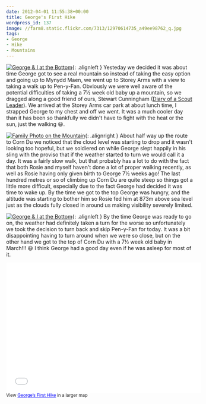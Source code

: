 ```yaml
---
date: 2012-04-01 11:55:38+00:00
title: George's First Hike
wordpress_id: 137
image: //farm8.static.flickr.com/7313/12970614735_a49ee98762_q.jpg
tags:
- George
- Hike
- Mountains
---
```


[![George & I at the Bottom][thm1]][img1]{: .alignleft }
Yesteday we decided it was about time George got to see a real
mountain so instead of taking the easy option and going up to Mynydd Maen, we went up to Storey
Arms with a view to taking a walk up to Pen-y-Fan. Obviously we were well aware of the potential
difficulties of taking a 7½ week old baby up a mountain, so we dragged along a good friend of
ours, Stewart Cunningham ([Diary of a Scout Leader]). We arrived at the Storey Arms car park at
about lunch time, I strapped George to my chest and off we went. It was a much cooler day than
it has been so thankfully we didn't have to fight with the heat or the sun, just the walking
:smiley:.

[![Family Photo on the Mountain][thm2]][img2]{: .alignright }
About half way up the route to Corn Du we noticed that
the cloud level was starting to drop and it wasn't looking too hopeful, but we soldiered on while
George slept happily in his sling with the proviso that if the weather started to turn we would
call it a day. It was a fairly slow walk, but that probably has a lot to do with the fact that
both Rosie and myself haven't done a lot of proper walking recently, as well as Rosie having only
given birth to George 7½ weeks ago! The last hundred metres or so of climbing up Corn Du are quite
steep so things got a little more difficult, especially due to the fact George had decided it was
time to wake up. By the time we got to the top George was hungry, and the altitude was starting to
bother him so Rosie fed him at 873m above sea level just as the clouds fully closed in around us
making visibility severely limited.

[![George & I at the Bottom][thm3]][img3]{: .alignleft }
By the time George was ready to go on, the weather had definitely
taken a turn for the worse so unfortunately we took the decision to turn back and skip Pen-y-Fan
for today. It was a bit disappointing having to turn around when we were so close, but on the other
hand we got to the top of Corn Du with a 7½ week old baby in March!!! :smiley: I think George had a
good day even if he was asleep for most of it.

<iframe src="//maps.google.co.uk/maps/ms?msid=215094904436363903208.0004bc9c9ff4aa5f54060&amp;msa=0&amp;ie=UTF8&amp;t=h&amp;ll=51.877445,-3.441124&amp;spn=0.037091,0.090122&amp;z=13&amp;output=embed" height="350" width="525" frameborder="0" marginwidth="0" marginheight="0" scrolling="no" class="aligncentre" style="clear:left;"></iframe><br /><small class='aligncentre'>View <a style="color: #0000ff; text-align: left;" href="//maps.google.co.uk/maps/ms?msid=215094904436363903208.0004bc9c9ff4aa5f54060&amp;msa=0&amp;ie=UTF8&amp;t=h&amp;ll=51.877445,-3.441124&amp;spn=0.037091,0.090122&amp;z=13&amp;source=embed">George&#8217;s First Hike</a> in a larger map</small>

[Diary of a Scout Leader]: //diaryofascoutleader.blogspot.co.uk/ "Diary of a Scout Leader"

[thm1]: //farm3.static.flickr.com/2891/12970759323_f5ed418109_q.jpg
[thm2]: //farm8.static.flickr.com/7315/12971031044_650a2ec05b_q.jpg
[thm3]: //farm8.static.flickr.com/7310/12970618955_b201fc455e_q.jpg

[img1]: //www.flickr.com/photos/richard-perry/12970759323
[img2]: //www.flickr.com/photos/richard-perry/12971031044
[img3]: //www.flickr.com/photos/richard-perry/12970618955